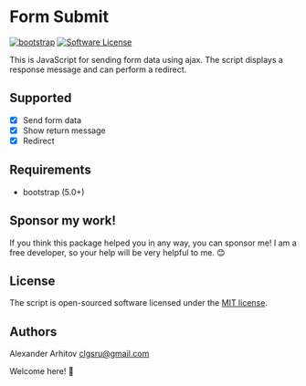 Form Submit
==============

[![bootstrap][ico-bootstrap-support]][link-bootstrap-support]
[![Software License][ico-license]][link-license]

This is JavaScript for sending form data using ajax. The script displays a response message and can perform a redirect.

## Supported
* [x] Send form data
* [x] Show return message
* [x] Redirect

## Requirements
* bootstrap (5.0+)

## Sponsor my work!
If you think this package helped you in any way, you can sponsor me! I am a free developer, so your help will be very helpful to me. :blush:

## License

The script is open-sourced software licensed under the [MIT license][link-license].

## Authors
Alexander Arhitov [clgsru@gmail.com](mailto:clgsru@gmail.com)

Welcome here! :metal:

[ico-bootstrap-support]: https://img.shields.io/badge/bootstrap-5.x-712cf9.svg
[link-bootstrap-support]: https://laravel.com/docs/8.x/
[ico-license]: https://img.shields.io/badge/license-MIT-brightgreen.svg
[link-license]: LICENSE.md
[link-example]: Example